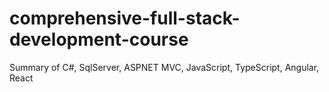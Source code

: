 # comprehensive-full-stack-development-course
Summary of C#, SqlServer, ASPNET MVC, JavaScript, TypeScript, Angular, React
